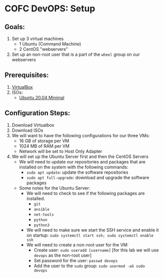 # COFC DevOPS: Setup

## Goals:

1. Set up 3 virtual machines
    - 1 Ubuntu (Command Machine)
    - 2 CentOS "webservers"
2. Set up an non-root user that is a part of the `wheel` group on our webservers

## Prerequisites:

1. [VirtualBox](https://www.virtualbox.org/)
2. ISOs:
    - [Ubuntu 20.04 Minimal](https://releases.ubuntu.com/20.04.1/ubuntu-20.04.1-live-server-amd64.iso?_ga=2.154606776.143673684.1605395134-1815728291.1605395134)

## Configuration Steps:

1. Download Virtualbox
2. Download ISOs
3. We will want to have the following configurations for our three VMs:
    - 16 GB of storage per VM 
    - 1024 MB of RAM per VM
    - Network will be set to Host Only Adapter
4. We will set up the Ubuntu Server first and then the CentOS Servers
    * We will need to update our repositories and packages that are installed on the system with the following commands:
        - `sudo apt update`: update the software repositories
        - `sudo apt full-upgrade`: download and upgrade the software packages
    * Some notes for the Ubuntu Server:
        - We will need to check to see if the following packages are installed:
            - `git`
            - `ansible`
            - `net-tools`
            - `python`
            - `python3`
        - We will need to make sure we start the SSH service and enable it on startup: `sudo systemctl start ssh; sudo systemctl enable ssh`
        - We will need to create a non-root user for the VM:
            - Create user: `sudo useradd [username]` [for this lab we will use `devops` as the non-root user]
            - Set password for the user: `passwd devops`
            - Add the user to the `sudo` group: `sudo usermod -aG sudo devops`
